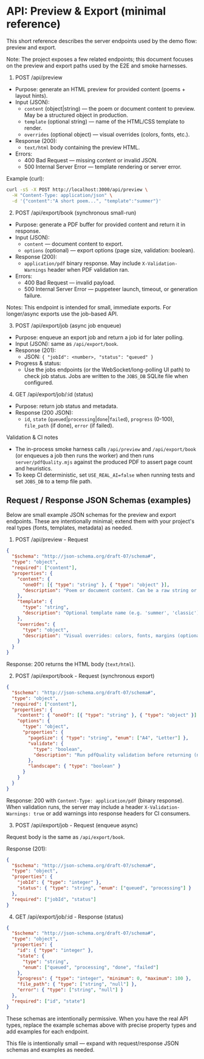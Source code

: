 # API: Preview & Export (minimal reference)

This short reference describes the server endpoints used by the demo flow: preview and export.

Note: The project exposes a few related endpoints; this document focuses on the preview and export paths used by the E2E and smoke harnesses.

1. POST /api/preview

- Purpose: generate an HTML preview for provided content (poems + layout hints).
- Input (JSON):
  - `content` (object|string) — the poem or document content to preview. May be a structured object in production.
  - `template` (optional string) — name of the HTML/CSS template to render.
  - `overrides` (optional object) — visual overrides (colors, fonts, etc.).
- Response (200):
  - `text/html` body containing the preview HTML.
- Errors:
  - 400 Bad Request — missing content or invalid JSON.
  - 500 Internal Server Error — template rendering or server error.

Example (curl):

```bash
curl -sS -X POST http://localhost:3000/api/preview \
  -H "Content-Type: application/json" \
  -d '{"content":"A short poem...", "template":"summer"}'
```

2. POST /api/export/book (synchronous small-run)

- Purpose: generate a PDF buffer for provided content and return it in response.
- Input (JSON):
  - `content` — document content to export.
  - `options` (optional) — export options (page size, validation: boolean).
- Response (200):
  - `application/pdf` binary response. May include `X-Validation-Warnings` header when PDF validation ran.
- Errors:
  - 400 Bad Request — invalid payload.
  - 500 Internal Server Error — puppeteer launch, timeout, or generation failure.

Notes: This endpoint is intended for small, immediate exports. For longer/async exports use the job-based API.

3. POST /api/export/job (async job enqueue)

- Purpose: enqueue an export job and return a job id for later polling.
- Input (JSON): same as `/api/export/book`.
- Response (201):
  - JSON: `{ "jobId": <number>, "status": "queued" }`
- Progress & status:
  - Use the jobs endpoints (or the WebSocket/long-polling UI path) to check job status. Jobs are written to the `JOBS_DB` SQLite file when configured.

4. GET /api/export/job/:id (status)

- Purpose: return job status and metadata.
- Response (200 JSON):
  - `id`, `state` (`queued`|`processing`|`done`|`failed`), `progress` (0-100), `file_path` (if done), `error` (if failed).

Validation & CI notes

- The in-process smoke harness calls `/api/preview` and `/api/export/book` (or enqueues a job then runs the worker) and then runs `server/pdfQuality.mjs` against the produced PDF to assert page count and heuristics.
- To keep CI deterministic, set `USE_REAL_AI=false` when running tests and set `JOBS_DB` to a temp file path.

## Request / Response JSON Schemas (examples)

Below are small example JSON schemas for the preview and export endpoints. These are intentionally minimal; extend them with your project's real types (fonts, templates, metadata) as needed.

1. POST /api/preview - Request

```json
{
  "$schema": "http://json-schema.org/draft-07/schema#",
  "type": "object",
  "required": ["content"],
  "properties": {
    "content": {
      "oneOf": [{ "type": "string" }, { "type": "object" }],
      "description": "Poem or document content. Can be a raw string or a structured object used by the templates."
    },
    "template": {
      "type": "string",
      "description": "Optional template name (e.g. 'summer', 'classic')"
    },
    "overrides": {
      "type": "object",
      "description": "Visual overrides: colors, fonts, margins (optional)"
    }
  }
}
```

Response: 200 returns the HTML body (`text/html`).

2. POST /api/export/book - Request (synchronous export)

```json
{
  "$schema": "http://json-schema.org/draft-07/schema#",
  "type": "object",
  "required": ["content"],
  "properties": {
    "content": { "oneOf": [{ "type": "string" }, { "type": "object" }] },
    "options": {
      "type": "object",
      "properties": {
        "pageSize": { "type": "string", "enum": ["A4", "Letter"] },
        "validate": {
          "type": "boolean",
          "description": "Run pdfQuality validation before returning (non-fatal by default)."
        },
        "landscape": { "type": "boolean" }
      }
    }
  }
}
```

Response: 200 with `Content-Type: application/pdf` (binary response). When validation runs, the server may include a header `X-Validation-Warnings: true` or add warnings into response headers for CI consumers.

3. POST /api/export/job - Request (enqueue async)

Request body is the same as `/api/export/book`.

Response (201):

```json
{
  "$schema": "http://json-schema.org/draft-07/schema#",
  "type": "object",
  "properties": {
    "jobId": { "type": "integer" },
    "status": { "type": "string", "enum": ["queued", "processing"] }
  },
  "required": ["jobId", "status"]
}
```

4. GET /api/export/job/:id - Response (status)

```json
{
  "$schema": "http://json-schema.org/draft-07/schema#",
  "type": "object",
  "properties": {
    "id": { "type": "integer" },
    "state": {
      "type": "string",
      "enum": ["queued", "processing", "done", "failed"]
    },
    "progress": { "type": "integer", "minimum": 0, "maximum": 100 },
    "file_path": { "type": ["string", "null"] },
    "error": { "type": ["string", "null"] }
  },
  "required": ["id", "state"]
}
```

These schemas are intentionally permissive. When you have the real API types, replace the example schemas above with precise property types and add examples for each endpoint.

This file is intentionally small — expand with request/response JSON schemas and examples as needed.
